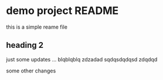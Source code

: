 # demo project README

this is a simple reame file

## heading 2

just  some updates ... blqblqblq zdzadad sqdqsdqdqsd
zdqdqd

some other changes